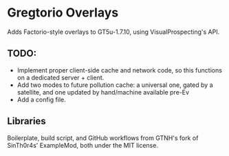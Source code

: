 # Gregtorio Overlays
Adds Factorio-style overlays to GT5u-1.7.10, using VisualProspecting's API.

## TODO:
 - Implement proper client-side cache and network code, so this functions on a dedicated server + client.
 - Add two modes to future pollution cache: a universal one, gated by a satellite, and one updated by hand/machine available pre-Ev
 - Add a config file.

## Libraries
Boilerplate, build script, and GitHub workflows from GTNH's fork of SinTh0r4s' ExampleMod, both under the MIT license.
